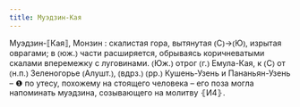 ```yaml
---
title: Муэдзин-Кая
---
```


Муэдзин-⟦Кая⟧, Монзин
: скалистая гора, вытянутая ⦅С⦆→⦅Ю⦆, изрытая оврагами; в ⦅юж.⦆ части расширяется, обрываясь коричневатыми скалами вперемежку с луговинами. ⦅Юж.⦆ отрог ⦅г.⦆ Емула-Кая, к ⦅С⦆ от ⦅н.п.⦆ Зеленогорье ⦅Алушт.⦆, ⦅вдрз.⦆ ⦅рр.⦆ Кушень-Узень и Пананьян-Узень – ❶ по утесу, похожему на стоящего человека – его поза могла напоминать муэдзина, созывающего на молитву ⦃И4⦄.
